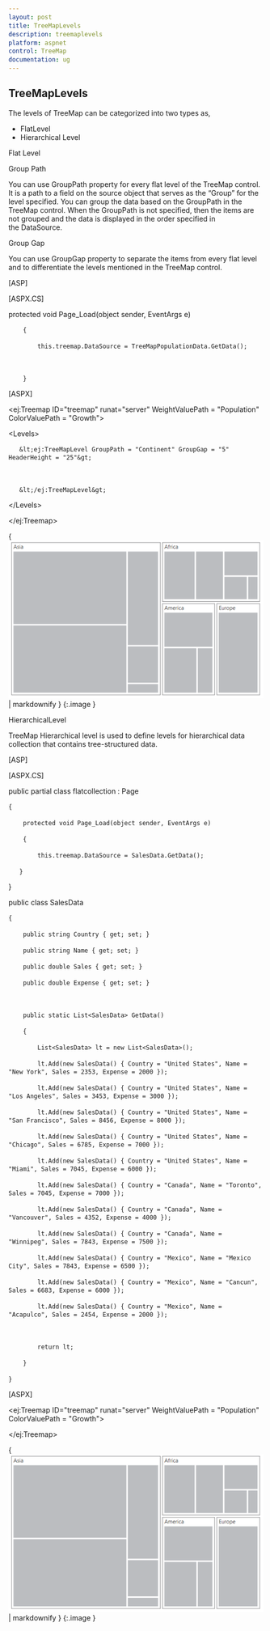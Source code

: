```yaml
---
layout: post
title: TreeMapLevels
description: treemaplevels
platform: aspnet
control: TreeMap
documentation: ug
---
```


## TreeMapLevels

The levels of TreeMap can be categorized into two types as,

* FlatLevel
* Hierarchical Level

Flat Level

Group Path

You can use GroupPath property for every flat level of the TreeMap control. It is a path to a field on the source object that serves as the “Group” for the level specified. You can group the data based on the GroupPath in the TreeMap control. When the GroupPath is not specified, then the items are not grouped and the data is displayed in the order specified in the DataSource.

Group Gap

You can use GroupGap property to separate the items from every flat level and to differentiate the levels mentioned in the TreeMap control.







[ASP]

[ASPX.CS]

  protected void Page_Load(object sender, EventArgs e)

        {

            this.treemap.DataSource = TreeMapPopulationData.GetData();



        }

[ASPX]

&lt;ej:Treemap ID="treemap" runat="server" WeightValuePath = "Population" ColorValuePath = "Growth"&gt;



&lt;Levels&gt;

       &lt;ej:TreeMapLevel GroupPath = "Continent" GroupGap = "5" HeaderHeight = "25"&gt;



       &lt;/ej:TreeMapLevel&gt;

&lt;/Levels&gt;



&lt;/ej:Treemap&gt;



{ ![](TreeMapLevels_images/TreeMapLevels_img1.png) | markdownify }
{:.image }


HierarchicalLevel

TreeMap Hierarchical level is used to define levels for hierarchical data collection that contains tree-structured data.







[ASP]

[ASPX.CS]



public partial class flatcollection : Page

    {

        protected void Page_Load(object sender, EventArgs e)

        {

            this.treemap.DataSource = SalesData.GetData();

       }

   }



public class SalesData

    {

        public string Country { get; set; }

        public string Name { get; set; }

        public double Sales { get; set; }

        public double Expense { get; set; }



        public static List<SalesData> GetData()

        {

            List<SalesData> lt = new List<SalesData>();

            lt.Add(new SalesData() { Country = "United States", Name = "New York", Sales = 2353, Expense = 2000 });

            lt.Add(new SalesData() { Country = "United States", Name = "Los Angeles", Sales = 3453, Expense = 3000 });

            lt.Add(new SalesData() { Country = "United States", Name = "San Francisco", Sales = 8456, Expense = 8000 });

            lt.Add(new SalesData() { Country = "United States", Name = "Chicago", Sales = 6785, Expense = 7000 });

            lt.Add(new SalesData() { Country = "United States", Name = "Miami", Sales = 7045, Expense = 6000 });

            lt.Add(new SalesData() { Country = "Canada", Name = "Toronto", Sales = 7045, Expense = 7000 });

            lt.Add(new SalesData() { Country = "Canada", Name = "Vancouver", Sales = 4352, Expense = 4000 });

            lt.Add(new SalesData() { Country = "Canada", Name = "Winnipeg", Sales = 7843, Expense = 7500 });

            lt.Add(new SalesData() { Country = "Mexico", Name = "Mexico City", Sales = 7843, Expense = 6500 });

            lt.Add(new SalesData() { Country = "Mexico", Name = "Cancun", Sales = 6683, Expense = 6000 });

            lt.Add(new SalesData() { Country = "Mexico", Name = "Acapulco", Sales = 2454, Expense = 2000 });



            return lt;

        }

    }



[ASPX]

&lt;ej:Treemap ID="treemap" runat="server" WeightValuePath = "Population" ColorValuePath = "Growth"&gt;



&lt;/ej:Treemap&gt;       



{ ![C:/Users/ApoorvahR/Desktop/1.png](TreeMapLevels_images/TreeMapLevels_img2.png) | markdownify }
{:.image }


